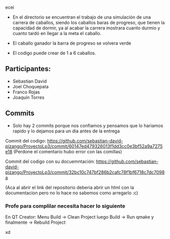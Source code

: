 ecei

- En el directorio se encuentran el trabajo de una simulación de una carrera de caballos, siendo los caballos baras de progreso, que tienen la capacidad de dormir, ya al acabar la carrera mostrara cuanto durmio y cuanto tardó en llegar a la meta el caballo.

- El caballo ganador la barra de progreso se volvera verde

- El codigo puede crear de 1 a 6 caballos.
## Participantes:
- Sebastian David
- Joel Choquepata
- Franco Rojas
- Joaquín Torres

## Commits

- Solo hay 2 commits porque nos confiamos y pensamos que lo hariamos rapido y lo dejamos para un dia antes de la entrega

Commit del codigo: https://github.com/sebastian-david-pizango/ProyectoLp3/commit/60147ed479326013f1dd3cc0e3bf52a9a7275e18
(Perdone el comentario hubo error con las comillas)

Commit del codigo con su docuemntación: https://github.com/sebastian-david-pizango/ProyectoLp3/commit/32bc10c747bf286b2cafc78f1bf6718c7dc7098a

(Aca al abrir el link del repositorio deberia abrir un html con la documentacion pero no lo hace no sabemos como arregarlo :c)

### Profe para complilar necesita hacer lo siguiente 
En QT Creator:
Menu Build -> Clean Project
luego Build -> Run qmake
y finalmente -> Rebuild Project

xd

